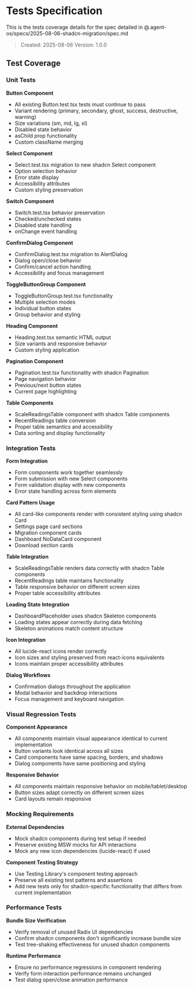 # Tests Specification

This is the tests coverage details for the spec detailed in @.agent-os/specs/2025-08-06-shadcn-migration/spec.md

> Created: 2025-08-06
> Version: 1.0.0

## Test Coverage

### Unit Tests

**Button Component**
- All existing Button.test.tsx tests must continue to pass
- Variant rendering (primary, secondary, ghost, success, destructive, warning)
- Size variations (sm, md, lg, xl)
- Disabled state behavior
- asChild prop functionality
- Custom className merging

**Select Component**
- Select.test.tsx migration to new shadcn Select component
- Option selection behavior
- Error state display
- Accessibility attributes
- Custom styling preservation

**Switch Component**
- Switch.test.tsx behavior preservation
- Checked/unchecked states
- Disabled state handling
- onChange event handling

**ConfirmDialog Component**
- ConfirmDialog.test.tsx migration to AlertDialog
- Dialog open/close behavior
- Confirm/cancel action handling
- Accessibility and focus management

**ToggleButtonGroup Component**
- ToggleButtonGroup.test.tsx functionality
- Multiple selection modes
- Individual button states
- Group behavior and styling

**Heading Component**
- Heading.test.tsx semantic HTML output
- Size variants and responsive behavior
- Custom styling application

**Pagination Component**
- Pagination.test.tsx functionality with shadcn Pagination
- Page navigation behavior
- Previous/next button states
- Current page highlighting

**Table Components**
- ScaleReadingsTable component with shadcn Table components
- RecentReadings table conversion
- Proper table semantics and accessibility
- Data sorting and display functionality

### Integration Tests

**Form Integration**
- Form components work together seamlessly
- Form submission with new Select components
- Form validation display with new components
- Error state handling across form elements

**Card Pattern Usage**
- All card-like components render with consistent styling using shadcn Card
- Settings page card sections
- Migration component cards  
- Dashboard NoDataCard component
- Download section cards

**Table Integration**
- ScaleReadingsTable renders data correctly with shadcn Table components
- RecentReadings table maintains functionality
- Table responsive behavior on different screen sizes
- Proper table accessibility attributes

**Loading State Integration**
- DashboardPlaceholder uses shadcn Skeleton components
- Loading states appear correctly during data fetching
- Skeleton animations match content structure

**Icon Integration**
- All lucide-react icons render correctly
- Icon sizes and styling preserved from react-icons equivalents
- Icons maintain proper accessibility attributes

**Dialog Workflows**
- Confirmation dialogs throughout the application
- Modal behavior and backdrop interactions
- Focus management and keyboard navigation

### Visual Regression Tests

**Component Appearance**
- All components maintain visual appearance identical to current implementation
- Button variants look identical across all sizes
- Card components have same spacing, borders, and shadows
- Dialog components have same positioning and styling

**Responsive Behavior**
- All components maintain responsive behavior on mobile/tablet/desktop
- Button sizes adapt correctly on different screen sizes
- Card layouts remain responsive

### Mocking Requirements

**External Dependencies**
- Mock shadcn components during test setup if needed
- Preserve existing MSW mocks for API interactions
- Mock any new icon dependencies (lucide-react) if used

**Component Testing Strategy**
- Use Testing Library's component testing approach
- Preserve all existing test patterns and assertions
- Add new tests only for shadcn-specific functionality that differs from current implementation

### Performance Tests

**Bundle Size Verification**
- Verify removal of unused Radix UI dependencies
- Confirm shadcn components don't significantly increase bundle size
- Test tree-shaking effectiveness for unused shadcn components

**Runtime Performance**
- Ensure no performance regressions in component rendering
- Verify form interaction performance remains unchanged
- Test dialog open/close animation performance